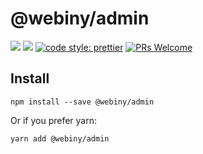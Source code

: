 # @webiny/admin
[![](https://img.shields.io/npm/dw/@webiny/admin.svg)](https://www.npmjs.com/package/@webiny/admin) 
[![](https://img.shields.io/npm/v/@webiny/admin.svg)](https://www.npmjs.com/package/@webiny/admin)
[![code style: prettier](https://img.shields.io/badge/code_style-prettier-ff69b4.svg?style=flat-square)](https://github.com/prettier/prettier)
[![PRs Welcome](https://img.shields.io/badge/PRs-welcome-brightgreen.svg?style=flat-square)](http://makeapullrequest.com)

## Install
```
npm install --save @webiny/admin
```

Or if you prefer yarn: 
```
yarn add @webiny/admin
```
